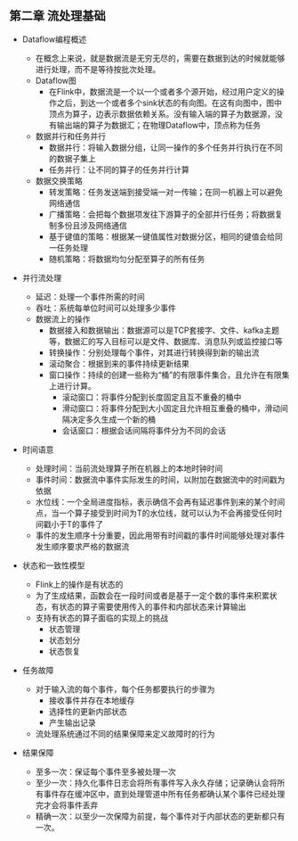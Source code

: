 ## 第二章 流处理基础

* Dataflow编程概述
  * 在概念上来说，就是数据流是无穷无尽的，需要在数据到达的时候就能够进行处理，而不是等待按批次处理。
  * Dataflow图
    * 在Flink中，数据流是一个以一个或者多个源开始，经过用户定义的操作之后，到达一个或者多个sink状态的有向图。在这有向图中，图中顶点为算子，边表示数据依赖关系。没有输入端的算子为数据源，没有输出端的算子为数据汇；在物理Dataflow中，顶点称为任务
  * 数据并行和任务并行
    * 数据并行：将输入数据分组，让同一操作的多个任务并行执行在不同的数据子集上
    * 任务并行：让不同的算子的任务并行计算
  * 数据交换策略
    * 转发策略：任务发送端到接受端一对一传输；在同一机器上可以避免网络通信
    * 广播策略：会把每个数据项发往下游算子的全部并行任务；将数据复制多份且涉及网络通信
    * 基于键值的策略：根据某一键值属性对数据分区，相同的键值会给同一任务处理
    * 随机策略：将数据均匀分配至算子的所有任务
* 并行流处理
  * 延迟：处理一个事件所需的时间
  * 吞吐：系统每单位时间可以处理多少事件
  * 数据流上的操作
    * 数据接入和数据输出：数据源可以是TCP套接字、文件、kafka主题等，数据汇的写入目标可以是文件、数据库、消息队列或监控接口等
    * 转换操作：分别处理每个事件，对其进行转换得到新的输出流
    * 滚动聚合：根据到来的事件持续更新结果
    * 窗口操作：持续的创建一些称为“桶”的有限事件集合，且允许在有限集上进行计算。
      * 滚动窗口：将事件分配到长度固定且互不重叠的桶中
      * 滑动窗口：将事件分配到大小固定且允许相互重叠的桶中，滑动间隔决定多久生成一个新的桶
      * 会话窗口：根据会话间隔将事件分为不同的会话
* 时间语意
  * 处理时间：当前流处理算子所在机器上的本地时钟时间
  * 事件时间：数据流中事件实际发生的时间，以附加在数据流中的时间戳为依据
  * 水位线：一个全局进度指标，表示确信不会再有延迟事件到来的某个时间点，当一个算子接受到时间为T的水位线，就可以认为不会再接受任何时间戳小于T的事件了
  * 事件的发生顺序十分重要，因此用带有时间戳的事件时间能够处理对事件发生顺序要求严格的数据流
* 状态和一致性模型
  * Flink上的操作是有状态的
  * 为了生成结果，函数会在一段时间或者是基于一定个数的事件来积累状态，有状态的算子需要使用传入的事件和内部状态来计算输出
  * 支持有状态的算子面临的实现上的挑战
    * 状态管理
    * 状态划分
    * 状态恢复
* 任务故障
  * 对于输入流的每个事件，每个任务都要执行的步骤为
    * 接收事件并存在本地缓存
    * 选择性的更新内部状态
    * 产生输出记录
  * 流处理系统通过不同的结果保障来定义故障时的行为

* 结果保障
  * 至多一次：保证每个事件至多被处理一次
  * 至少一次：持久化事件日志会将所有事件写入永久存储；记录确认会将所有事件存在缓冲区中，直到处理管道中所有任务都确认某个事件已经处理完才会将事件丢弃
  * 精确一次：以至少一次保障为前提，每个事件对于内部状态的更新都只有一次。